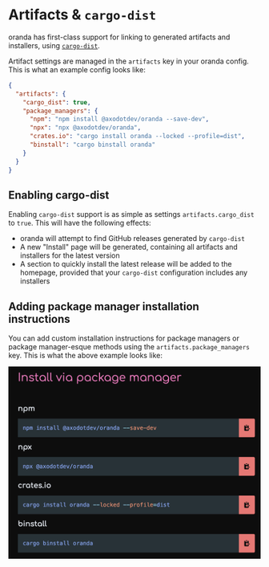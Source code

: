# Artifacts & `cargo-dist`

oranda has first-class support for linking to generated artifacts and installers, using [`cargo-dist`].

Artifact settings are managed in the `artifacts` key in your oranda config. This is what an example config looks like:

```json
{
  "artifacts": {
    "cargo_dist": true,
    "package_managers": {
      "npm": "npm install @axodotdev/oranda --save-dev",
      "npx": "npx @axodotdev/oranda",
      "crates.io": "cargo install oranda --locked --profile=dist",
      "binstall": "cargo binstall oranda"
    }
  }
}
```

## Enabling cargo-dist

Enabling `cargo-dist` support is as simple as settings `artifacts.cargo_dist` to `true`. This will have the following effects:

- oranda will attempt to find GitHub releases generated by `cargo-dist`
- A new "Install" page will be generated, containing all artifacts and installers for the latest version
- A section to quickly install the latest release will be added to the homepage, provided that your `cargo-dist`
  configuration includes any installers

## Adding package manager installation instructions

You can add custom installation instructions for package managers or package manager-esque methods using the
`artifacts.package_managers` key. This is what the above example looks like:

![example for a package manager configuration output](../images/artifacts-pkgman.png)

[`cargo-dist`]: https://opensource.axo.dev/cargo-dist/
